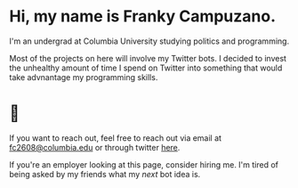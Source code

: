 # Hi, my name is Franky Campuzano. 

I'm an undergrad at Columbia University studying politics and programming. 

Most of the projects on here will involve my Twitter bots. 
I decided to invest the unhealthy amount of time I spend on Twitter into something that would take advnantage my programming skills.


# 🥶
If you want to reach out, feel free to reach out via email at fc2608@columbia.edu or through twitter [here](www.twitter.com/frankycmpz).

If you're an employer looking at this page, consider hiring me. I'm tired of being asked by my friends what my *next* bot idea is.
